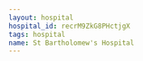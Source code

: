 ```yaml
---
layout: hospital
hospital_id: recrM9ZkG8PHctjgX
tags: hospital
name: St Bartholomew's Hospital
---
```

